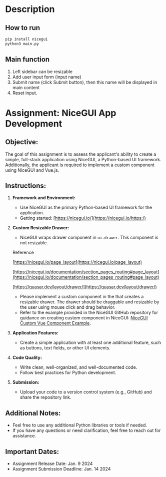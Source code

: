 # Description
## How to run
```sh
pip install nicegui
python3 main.py
```
## Main function
1. Left sidebar can be resizable
2. Add user input form (input name)
3. Submit name (click Submit button), then this name will be displayed in main content
4. Reset input.

# **Assignment: NiceGUI App Development**

## **Objective:**

The goal of this assignment is to assess the applicant's ability to create a simple, full-stack application using NiceGUI, a Python-based UI framework. Additionally, the applicant is required to implement a custom component using NiceGUI and Vue.js.

## **Instructions:**

1. **Framework and Environment:**

   * Use NiceGUI as the primary Python-based UI framework for the application.
   * Getting started: [https://nicegui.io/](https://nicegui.io/https:/)
2. **Custom Resizable Drawer:**

   * NiceGUI wraps drawer component in `ui.drawer`. This component is not resizable.

   Reference

   [https://nicegui.io/page_layout](https://nicegui.io/page_layout)

   [https://nicegui.io/documentation/section_pages_routing#page_layout](https://nicegui.io/documentation/section_pages_routing#page_layout)

   [https://quasar.dev/layout/drawer/](https://quasar.dev/layout/drawer/)

   * Please implement a custom component in the that creates a resizable drawer. The drawer should be draggable and resizable by the user using mouse click and drag behavior.
   * Refer to the example provided in the NiceGUI GitHub repository for guidance on creating custom component in NiceGUI: [NiceGUI Custom Vue Component Example](https://github.com/zauberzeug/nicegui/tree/main/examples/custom_vue_component).
3. **Application Features:**

   * Create a simple application with at least one additional feature, such as buttons, text fields, or other UI elements.
4. **Code Quality:**

   * Write clean, well-organized, and well-documented code.
   * Follow best practices for Python development.
5. **Submission:**

   * Upload your code to a version control system (e.g., GitHub) and share the repository link.

## **Additional Notes:**

* Feel free to use any additional Python libraries or tools if needed.
* If you have any questions or need clarification, feel free to reach out for assistance.

## **Important Dates:**

* Assignment Release Date: Jan. 9 2024
* Assignment Submission Deadline: Jan. 14 2024
